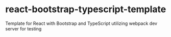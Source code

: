 # react-bootstrap-typescript-template
Template for React with Bootstrap and TypeScript utilizing webpack dev server for testing
